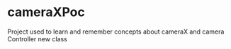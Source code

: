 # cameraXPoc
Project used to learn and remember concepts about cameraX and camera Controller new class
